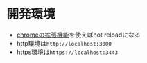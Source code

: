 # 開発環境
- [chromeの拡張機能](https://chrome.google.com/webstore/detail/livereload/jnihajbhpnppcggbcgedagnkighmdlei//go)を使えばhot reloadになる
- http環境は`http://localhost:3000`
- https環境は`https://localhost:3443`
